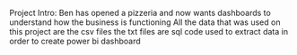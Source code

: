 Project Intro:
Ben has opened a pizzeria and now wants dashboards to understand how the business is functioning
All the data that was used on this project are the csv files 
the txt files are sql code used to extract data in order to create power bi dashboard 


